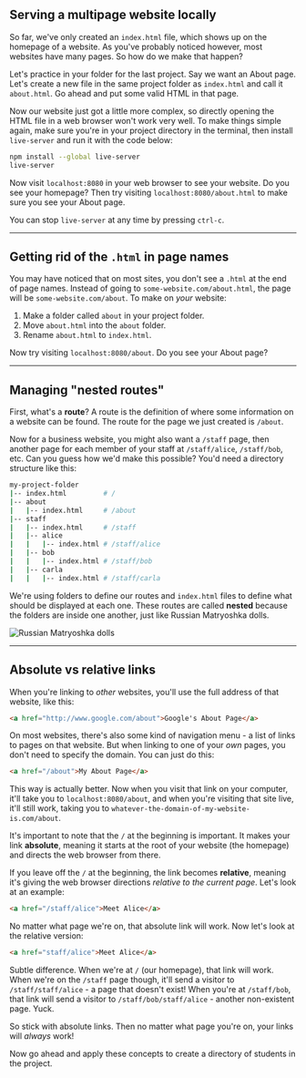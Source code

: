 ## Serving a multipage website locally

So far, we've only created an `index.html` file, which shows up on the homepage of a website. As you've probably noticed however, most websites have many pages. So how do we make that happen?

Let's practice in your folder for the last project. Say we want an About page. Let's create a new file in the same project folder as `index.html` and call it `about.html`. Go ahead and put some valid HTML in that page.

Now our website just got a little more complex, so directly opening the HTML file in a web browser won't work very well. To make things simple again, make sure you're in your project directory in the terminal, then install `live-server` and run it with the code below:

``` bash
npm install --global live-server
live-server
```

Now visit `localhost:8080` in your web browser to see your website. Do you see your homepage? Then try visiting `localhost:8080/about.html` to make sure you see your About page.

You can stop `live-server` at any time by pressing `ctrl-c`.

---

## Getting rid of the `.html` in page names

You may have noticed that on most sites, you don't see a `.html` at the end of page names. Instead of going to `some-website.com/about.html`, the page will be `some-website.com/about`. To make on _your_ website:

1. Make a folder called `about` in your project folder.
2. Move `about.html` into the `about` folder.
3. Rename `about.html` to `index.html`.

Now try visiting `localhost:8080/about`. Do you see your About page?

---

## Managing "nested routes"

First, what's a __route__? A route is the definition of where some information on a website can be found. The route for the page we just created is `/about`.

Now for a business website, you might also want a `/staff` page, then another page for each member of your staff at `/staff/alice`, `/staff/bob`, etc. Can you guess how we'd make this possible? You'd need a directory structure like this:

``` bash
my-project-folder
|-- index.html         # /
|-- about
|   |-- index.html     # /about
|-- staff
|   |-- index.html     # /staff
|   |-- alice
|   |   |-- index.html # /staff/alice
|   |-- bob
|   |   |-- index.html # /staff/bob
|   |-- carla
|   |   |-- index.html # /staff/carla
```

We're using folders to define our routes and `index.html` files to define what should be displayed at each one. These routes are called __nested__ because the folders are inside one another, just like Russian Matryoshka dolls.

![Russian Matryoshka dolls](https://upload.wikimedia.org/wikipedia/commons/thumb/5/58/Russian-Matroshka2.jpg/1024px-Russian-Matroshka2.jpg)

---

## Absolute vs relative links

When you're linking to _other_ websites, you'll use the full address of that website, like this:

``` html
<a href="http://www.google.com/about">Google's About Page</a>
```

On most websites, there's also some kind of navigation menu - a list of links to pages on that website. But when linking to one of your _own_ pages, you don't need to specify the domain. You can just do this:

``` html
<a href="/about">My About Page</a>
```

This way is actually better. Now when you visit that link on your computer, it'll take you to `localhost:8080/about`, and when you're visiting that site live, it'll still work, taking you to `whatever-the-domain-of-my-website-is.com/about`.

It's important to note that the `/` at the beginning is important. It makes your link __absolute__, meaning it starts at the root of your website (the homepage) and directs the web browser from there.

If you leave off the `/` at the beginning, the link becomes __relative__, meaning it's giving the web browser directions _relative to the current page_. Let's look at an example:

``` html
<a href="/staff/alice">Meet Alice</a>
```

No matter what page we're on, that absolute link will work. Now let's look at the relative version:

``` html
<a href="staff/alice">Meet Alice</a>
```

Subtle difference. When we're at `/` (our homepage), that link will work. When we're on the `/staff` page though, it'll send a visitor to `/staff/staff/alice` - a page that doesn't exist! When you're at `/staff/bob`, that link will send a visitor to `/staff/bob/staff/alice` - another non-existent page. Yuck.

So stick with absolute links. Then no matter what page you're on, your links will _always_ work!

Now go ahead and apply these concepts to create a directory of students in the project.
